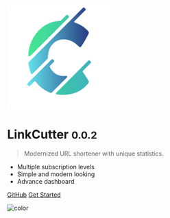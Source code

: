<img src="images/logo.png" class="logo">

<style>
  .logo {
    max-width: 25vw;
  }
</style>

# LinkCutter <small>0.0.2</small>

> Modernized URL shortener with unique statistics.

- Multiple subscription levels
- Simple and modern looking
- Advance dashboard


[GitHub](https://github.com/ilicmarko/linkcutter)
[Get Started](#quick-start)

![color](#fff)
